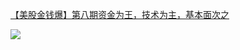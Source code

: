 [【美股金钱爆】第八期资金为王，技术为主，基本面次之](https://www.youtube.com/watch?v=FCnEUk3sDgg)

![](https://github.com/zhukuixi/RainyNight/blob/master/stock/img/1_1.jpg) 